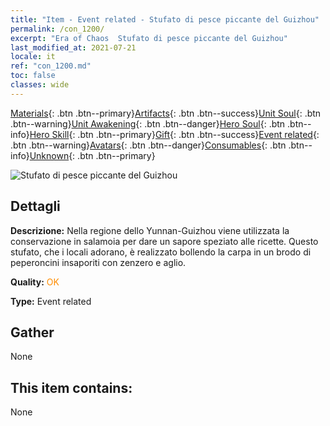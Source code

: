 ```yaml
---
title: "Item - Event related - Stufato di pesce piccante del Guizhou"
permalink: /con_1200/
excerpt: "Era of Chaos  Stufato di pesce piccante del Guizhou"
last_modified_at: 2021-07-21
locale: it
ref: "con_1200.md"
toc: false
classes: wide
---
```

 [Materials](/ItemsIT/){: .btn .btn--primary}[Artifacts](/ItemsIT/Artifacts/){: .btn .btn--success}[Unit Soul](/ItemsIT/UnitSoul/){: .btn .btn--warning}[Unit Awakening](/ItemsIT/UnitAwakening/){: .btn .btn--danger}[Hero Soul](/ItemsIT/HeroSoul/){: .btn .btn--info}[Hero Skill](/ItemsIT/HeroSkill/){: .btn .btn--primary}[Gift](/ItemsIT/Gift/){: .btn .btn--success}[Event related](/ItemsIT/Events/){: .btn .btn--warning}[Avatars](/ItemsIT/Avatars/){: .btn .btn--danger}[Consumables](/ItemsIT/Consumables/){: .btn .btn--info}[Unknown](/ItemsIT/Unknown/){: .btn .btn--primary}

 ![Stufato di pesce piccante del Guizhou](/images/t/i_81521131.png)

## Dettagli
 **Descrizione:** Nella regione dello Yunnan-Guizhou viene utilizzata la conservazione in salamoia per dare un sapore speziato alle ricette. Questo stufato, che i locali adorano, è realizzato bollendo la carpa in un brodo di peperoncini insaporiti con zenzero e aglio.

 **Quality:** <span style="color: #FF8C00">OK</span>

 **Type:** Event related

## Gather

  None

## This item contains:

  None

